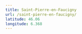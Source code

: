 ```yaml
---
title: Saint-Pierre-en-Faucigny
url: /saint-pierre-en-faucigny/
latitude: 46.06
longitude: 6.368
---
```

